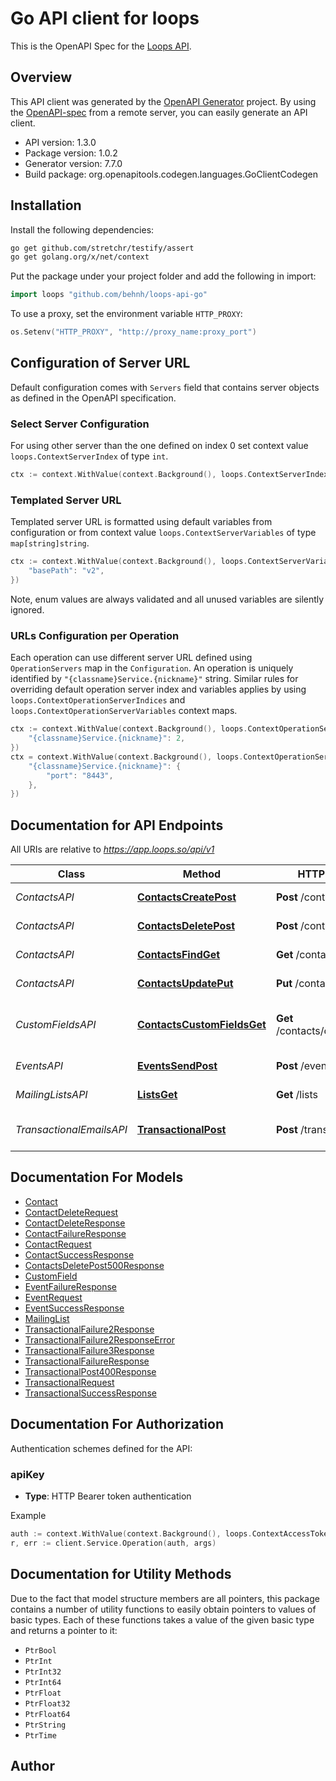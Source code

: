 # Go API client for loops

This is the OpenAPI Spec for the [Loops API](https://loops.so/docs/api).

## Overview
This API client was generated by the [OpenAPI Generator](https://openapi-generator.tech) project.  By using the [OpenAPI-spec](https://www.openapis.org/) from a remote server, you can easily generate an API client.

- API version: 1.3.0
- Package version: 1.0.2
- Generator version: 7.7.0
- Build package: org.openapitools.codegen.languages.GoClientCodegen

## Installation

Install the following dependencies:

```sh
go get github.com/stretchr/testify/assert
go get golang.org/x/net/context
```

Put the package under your project folder and add the following in import:

```go
import loops "github.com/behnh/loops-api-go"
```

To use a proxy, set the environment variable `HTTP_PROXY`:

```go
os.Setenv("HTTP_PROXY", "http://proxy_name:proxy_port")
```

## Configuration of Server URL

Default configuration comes with `Servers` field that contains server objects as defined in the OpenAPI specification.

### Select Server Configuration

For using other server than the one defined on index 0 set context value `loops.ContextServerIndex` of type `int`.

```go
ctx := context.WithValue(context.Background(), loops.ContextServerIndex, 1)
```

### Templated Server URL

Templated server URL is formatted using default variables from configuration or from context value `loops.ContextServerVariables` of type `map[string]string`.

```go
ctx := context.WithValue(context.Background(), loops.ContextServerVariables, map[string]string{
	"basePath": "v2",
})
```

Note, enum values are always validated and all unused variables are silently ignored.

### URLs Configuration per Operation

Each operation can use different server URL defined using `OperationServers` map in the `Configuration`.
An operation is uniquely identified by `"{classname}Service.{nickname}"` string.
Similar rules for overriding default operation server index and variables applies by using `loops.ContextOperationServerIndices` and `loops.ContextOperationServerVariables` context maps.

```go
ctx := context.WithValue(context.Background(), loops.ContextOperationServerIndices, map[string]int{
	"{classname}Service.{nickname}": 2,
})
ctx = context.WithValue(context.Background(), loops.ContextOperationServerVariables, map[string]map[string]string{
	"{classname}Service.{nickname}": {
		"port": "8443",
	},
})
```

## Documentation for API Endpoints

All URIs are relative to *https://app.loops.so/api/v1*

Class | Method | HTTP request | Description
------------ | ------------- | ------------- | -------------
*ContactsAPI* | [**ContactsCreatePost**](docs/ContactsAPI.md#contactscreatepost) | **Post** /contacts/create | Create a contact
*ContactsAPI* | [**ContactsDeletePost**](docs/ContactsAPI.md#contactsdeletepost) | **Post** /contacts/delete | Delete a contact
*ContactsAPI* | [**ContactsFindGet**](docs/ContactsAPI.md#contactsfindget) | **Get** /contacts/find | Find a contact
*ContactsAPI* | [**ContactsUpdatePut**](docs/ContactsAPI.md#contactsupdateput) | **Put** /contacts/update | Update a contact
*CustomFieldsAPI* | [**ContactsCustomFieldsGet**](docs/CustomFieldsAPI.md#contactscustomfieldsget) | **Get** /contacts/customFields | Get a list of custom contact properties
*EventsAPI* | [**EventsSendPost**](docs/EventsAPI.md#eventssendpost) | **Post** /events/send | Send an event
*MailingListsAPI* | [**ListsGet**](docs/MailingListsAPI.md#listsget) | **Get** /lists | Get a list of mailing lists
*TransactionalEmailsAPI* | [**TransactionalPost**](docs/TransactionalEmailsAPI.md#transactionalpost) | **Post** /transactional | Send a transactional email


## Documentation For Models

 - [Contact](docs/Contact.md)
 - [ContactDeleteRequest](docs/ContactDeleteRequest.md)
 - [ContactDeleteResponse](docs/ContactDeleteResponse.md)
 - [ContactFailureResponse](docs/ContactFailureResponse.md)
 - [ContactRequest](docs/ContactRequest.md)
 - [ContactSuccessResponse](docs/ContactSuccessResponse.md)
 - [ContactsDeletePost500Response](docs/ContactsDeletePost500Response.md)
 - [CustomField](docs/CustomField.md)
 - [EventFailureResponse](docs/EventFailureResponse.md)
 - [EventRequest](docs/EventRequest.md)
 - [EventSuccessResponse](docs/EventSuccessResponse.md)
 - [MailingList](docs/MailingList.md)
 - [TransactionalFailure2Response](docs/TransactionalFailure2Response.md)
 - [TransactionalFailure2ResponseError](docs/TransactionalFailure2ResponseError.md)
 - [TransactionalFailure3Response](docs/TransactionalFailure3Response.md)
 - [TransactionalFailureResponse](docs/TransactionalFailureResponse.md)
 - [TransactionalPost400Response](docs/TransactionalPost400Response.md)
 - [TransactionalRequest](docs/TransactionalRequest.md)
 - [TransactionalSuccessResponse](docs/TransactionalSuccessResponse.md)


## Documentation For Authorization


Authentication schemes defined for the API:
### apiKey

- **Type**: HTTP Bearer token authentication

Example

```go
auth := context.WithValue(context.Background(), loops.ContextAccessToken, "BEARER_TOKEN_STRING")
r, err := client.Service.Operation(auth, args)
```


## Documentation for Utility Methods

Due to the fact that model structure members are all pointers, this package contains
a number of utility functions to easily obtain pointers to values of basic types.
Each of these functions takes a value of the given basic type and returns a pointer to it:

* `PtrBool`
* `PtrInt`
* `PtrInt32`
* `PtrInt64`
* `PtrFloat`
* `PtrFloat32`
* `PtrFloat64`
* `PtrString`
* `PtrTime`

## Author



